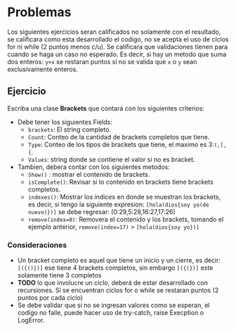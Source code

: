 # Problemas
Los siguientes ejercicios seran calificados no solamente con el resultado, se calificara como esta desarrollado el codigo, no se acepta el uso de ciclos for ni while (2 puntos menos c/u). Se calificara que validaciones tienen para cuando se haga un caso no esperado. Es decir, si hay un metodo que suma dos enteros: `y+x` se restaran puntos si no se valida que `x` o `y` sean exclusivamente enteros.

## Ejercicio
Escriba una clase **Brackets** que contará con los siguientes criterios:
- Debe tener los siguientes Fields:
    - `brackets`: El string completo.
    - `Count`: Conteo de la cantidad de brackets completos que tiene.
    - `Type`: Conteo de los tipos de brackets que tiene, el maximo es 3:`(,[,{`.
    - `Values`: string donde se contiene el valor si no es bracket.
- Tambien, debera contar con los siguientes metodos:
    - `Show()` : mostrar el contenido de brackets.
    - `isComplete()`: Revisar si lo contenido en brackets tiene brackets completos.
    - `indexes()`: Mostrar los indices en donde se muestran los brackets, es decir, si tengo la siguiente expresion:
    `[hola(dios{soy yo(de nuevo)})]` se debe regresar: (0:29,5:28,16:27,17:26)
    - `remove(index=0)`: Removera el contenido y los brackets, tomando el ejemplo anterior, `remove(index=17)` > `[hola(dios{soy yo})]`


### Consideraciones
- Un bracket completo es aquel que tiene un inicio y un cierre, es decir: `[({()})]` ese tiene 4 brackets completos, sin embargo `[({(})]` este solamente tiene 3 completos
- **TODO** lo que involucre un ciclo, deberá de estar desarrollado con recursiones. Si se encuentran ciclos for o while se restaran puntos (2 puntos por cada ciclo)
- Se debe validar que si no se ingresan valores como se esperan, el codigo no falle, puede hacer uso de try-catch, raise Execption o LogError.